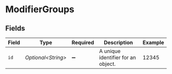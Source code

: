 # ModifierGroups


## Fields

| Field                              | Type                               | Required                           | Description                        | Example                            |
| ---------------------------------- | ---------------------------------- | ---------------------------------- | ---------------------------------- | ---------------------------------- |
| `id`                               | *Optional\<String>*                | :heavy_minus_sign:                 | A unique identifier for an object. | 12345                              |